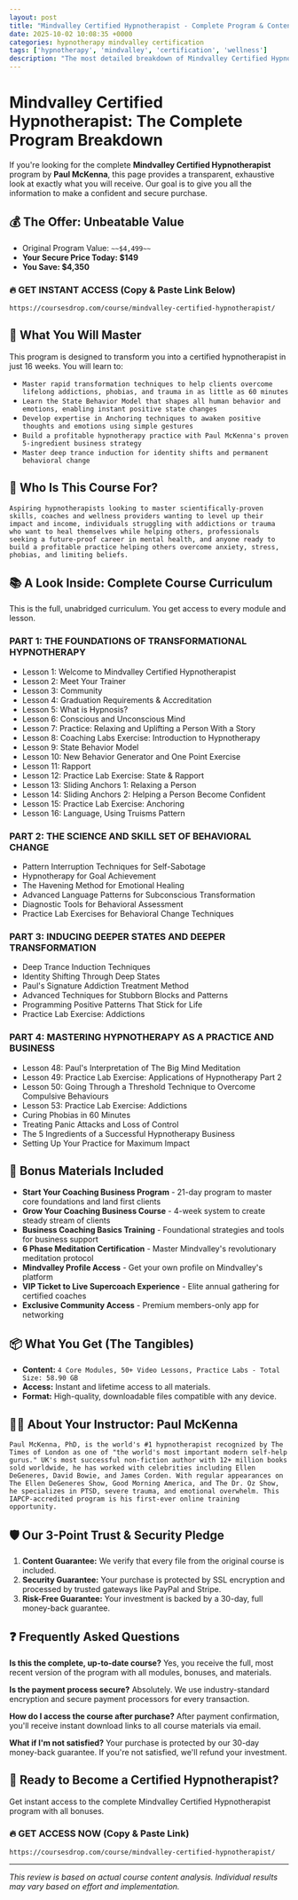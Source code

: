 ```yaml
---
layout: post
title: "Mindvalley Certified Hypnotherapist - Complete Program & Content Breakdown (2025)"
date: 2025-10-02 10:08:35 +0000
categories: hypnotherapy mindvalley certification
tags: ['hypnotherapy', 'mindvalley', 'certification', 'wellness']
description: "The most detailed breakdown of Mindvalley Certified Hypnotherapist course online. Master rapid transformational hypnotherapy with Paul McKenna, the world's #1 hypnotherapist."
---
```



# Mindvalley Certified Hypnotherapist: The Complete Program Breakdown

If you're looking for the complete **Mindvalley Certified Hypnotherapist** program by **Paul McKenna**, this page provides a transparent, exhaustive look at exactly what you will receive. Our goal is to give you all the information to make a confident and secure purchase.

## 💰 The Offer: Unbeatable Value
- Original Program Value: `~~$4,499~~`
- **Your Secure Price Today: $149**
- **You Save: $4,350**

### 🔥 GET INSTANT ACCESS (Copy & Paste Link Below)
`https://coursesdrop.com/course/mindvalley-certified-hypnotherapist/`

## 🚀 What You Will Master
This program is designed to transform you into a certified hypnotherapist in just 16 weeks. You will learn to:
- `Master rapid transformation techniques to help clients overcome lifelong addictions, phobias, and trauma in as little as 60 minutes`
- `Learn the State Behavior Model that shapes all human behavior and emotions, enabling instant positive state changes`
- `Develop expertise in Anchoring techniques to awaken positive thoughts and emotions using simple gestures`
- `Build a profitable hypnotherapy practice with Paul McKenna's proven 5-ingredient business strategy`
- `Master deep trance induction for identity shifts and permanent behavioral change`

## 🎯 Who Is This Course For?
`Aspiring hypnotherapists looking to master scientifically-proven skills, coaches and wellness providers wanting to level up their impact and income, individuals struggling with addictions or trauma who want to heal themselves while helping others, professionals seeking a future-proof career in mental health, and anyone ready to build a profitable practice helping others overcome anxiety, stress, phobias, and limiting beliefs.`

## 📚 A Look Inside: Complete Course Curriculum
This is the full, unabridged curriculum. You get access to every module and lesson.

### PART 1: THE FOUNDATIONS OF TRANSFORMATIONAL HYPNOTHERAPY
- Lesson 1: Welcome to Mindvalley Certified Hypnotherapist
- Lesson 2: Meet Your Trainer
- Lesson 3: Community
- Lesson 4: Graduation Requirements & Accreditation
- Lesson 5: What is Hypnosis?
- Lesson 6: Conscious and Unconscious Mind
- Lesson 7: Practice: Relaxing and Uplifting a Person With a Story
- Lesson 8: Coaching Labs Exercise: Introduction to Hypnotherapy
- Lesson 9: State Behavior Model
- Lesson 10: New Behavior Generator and One Point Exercise
- Lesson 11: Rapport
- Lesson 12: Practice Lab Exercise: State & Rapport
- Lesson 13: Sliding Anchors 1: Relaxing a Person
- Lesson 14: Sliding Anchors 2: Helping a Person Become Confident
- Lesson 15: Practice Lab Exercise: Anchoring
- Lesson 16: Language, Using Truisms Pattern

### PART 2: THE SCIENCE AND SKILL SET OF BEHAVIORAL CHANGE
- Pattern Interruption Techniques for Self-Sabotage
- Hypnotherapy for Goal Achievement
- The Havening Method for Emotional Healing
- Advanced Language Patterns for Subconscious Transformation
- Diagnostic Tools for Behavioral Assessment
- Practice Lab Exercises for Behavioral Change Techniques

### PART 3: INDUCING DEEPER STATES AND DEEPER TRANSFORMATION
- Deep Trance Induction Techniques
- Identity Shifting Through Deep States
- Paul's Signature Addiction Treatment Method
- Advanced Techniques for Stubborn Blocks and Patterns
- Programming Positive Patterns That Stick for Life
- Practice Lab Exercise: Addictions

### PART 4: MASTERING HYPNOTHERAPY AS A PRACTICE AND BUSINESS
- Lesson 48: Paul's Interpretation of The Big Mind Meditation
- Lesson 49: Practice Lab Exercise: Applications of Hypnotherapy Part 2
- Lesson 50: Going Through a Threshold Technique to Overcome Compulsive Behaviours
- Lesson 53: Practice Lab Exercise: Addictions
- Curing Phobias in 60 Minutes
- Treating Panic Attacks and Loss of Control
- The 5 Ingredients of a Successful Hypnotherapy Business
- Setting Up Your Practice for Maximum Impact

## 🎁 Bonus Materials Included
- **Start Your Coaching Business Program** - 21-day program to master core foundations and land first clients
- **Grow Your Coaching Business Course** - 4-week system to create steady stream of clients
- **Business Coaching Basics Training** - Foundational strategies and tools for business support
- **6 Phase Meditation Certification** - Master Mindvalley's revolutionary meditation protocol
- **Mindvalley Profile Access** - Get your own profile on Mindvalley's platform
- **VIP Ticket to Live Supercoach Experience** - Elite annual gathering for certified coaches
- **Exclusive Community Access** - Premium members-only app for networking

## 📦 What You Get (The Tangibles)
- **Content:** `4 Core Modules, 50+ Video Lessons, Practice Labs - Total Size: 58.90 GB`
- **Access:** Instant and lifetime access to all materials.
- **Format:** High-quality, downloadable files compatible with any device.

## 👨‍🏫 About Your Instructor: Paul McKenna
`Paul McKenna, PhD, is the world's #1 hypnotherapist recognized by The Times of London as one of "the world's most important modern self-help gurus." UK's most successful non-fiction author with 12+ million books sold worldwide, he has worked with celebrities including Ellen DeGeneres, David Bowie, and James Corden. With regular appearances on The Ellen DeGeneres Show, Good Morning America, and The Dr. Oz Show, he specializes in PTSD, severe trauma, and emotional overwhelm. This IAPCP-accredited program is his first-ever online training opportunity.`

## 🛡️ Our 3-Point Trust & Security Pledge
1. **Content Guarantee:** We verify that every file from the original course is included.
2. **Security Guarantee:** Your purchase is protected by SSL encryption and processed by trusted gateways like PayPal and Stripe.
3. **Risk-Free Guarantee:** Your investment is backed by a 30-day, full money-back guarantee.

## ❓ Frequently Asked Questions

**Is this the complete, up-to-date course?**
Yes, you receive the full, most recent version of the program with all modules, bonuses, and materials.

**Is the payment process secure?**
Absolutely. We use industry-standard encryption and secure payment processors for every transaction.

**How do I access the course after purchase?**
After payment confirmation, you'll receive instant download links to all course materials via email.

**What if I'm not satisfied?**
Your purchase is protected by our 30-day money-back guarantee. If you're not satisfied, we'll refund your investment.

## 🚀 Ready to Become a Certified Hypnotherapist?
Get instant access to the complete Mindvalley Certified Hypnotherapist program with all bonuses.

### 🔥 GET ACCESS NOW (Copy & Paste Link)
`https://coursesdrop.com/course/mindvalley-certified-hypnotherapist/`

---

*This review is based on actual course content analysis. Individual results may vary based on effort and implementation.*